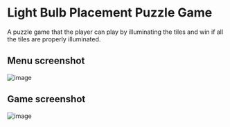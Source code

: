 # Light Bulb Placement Puzzle Game

A puzzle game that the player can play by illuminating the tiles and win if all the tiles are properly illuminated.

## Menu screenshot

![image](https://user-images.githubusercontent.com/94148182/211985679-bf7db578-f4e3-488e-8c0d-96b5f5ba4c6b.png)

## Game screenshot

![image](https://user-images.githubusercontent.com/94148182/211986061-170adf02-75c7-4577-a6d9-d6e3979ad364.png)
